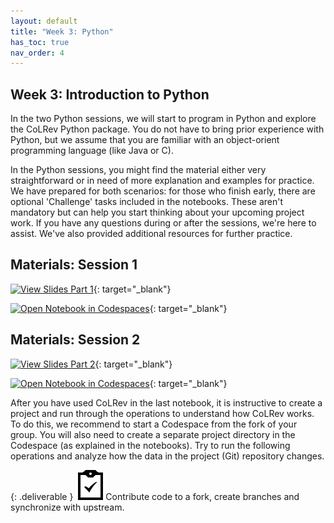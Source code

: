 ```yaml
---
layout: default
title: "Week 3: Python"
has_toc: true
nav_order: 4
---
```


## Week 3: Introduction to Python

In the two Python sessions, we will start to program in Python and explore the CoLRev Python package.
You do not have to bring prior experience with Python, but we assume that you are familiar with an object-orient programming language (like Java or C).

In the Python sessions, you might find the material either very straightforward or in need of more explanation and examples for practice.
We have prepared for both scenarios: for those who finish early, there are optional 'Challenge' tasks included in the notebooks.
These aren't mandatory but can help you start thinking about your upcoming project work.
If you have any questions during or after the sessions, we're here to assist. We've also provided additional resources for further practice.

## Materials: Session 1

[![View Slides Part 1](https://img.shields.io/badge/View-Slides-orange?logo=html5)](../output/03-python_1.html){: target="_blank"}

[![Open Notebook in Codespaces](https://img.shields.io/badge/Open%20in%20Codespaces-blue?logo=github)](https://codespaces.new/digital-work-lab/practice-python){: target="_blank"}

## Materials: Session 2

[![View Slides Part 2](https://img.shields.io/badge/View-Slides-orange?logo=html5)](../output/04-python_2.html){: target="_blank"}

[![Open Notebook in Codespaces](https://img.shields.io/badge/Open%20in%20Codespaces-blue?logo=github)](https://codespaces.new/digital-work-lab/practice-python){: target="_blank"}


After you have used CoLRev in the last notebook, it is instructive to create a project and run through the operations to understand how CoLRev works.
To do this, we recommend to start a Codespace from the fork of your group.
You will also need to create a separate project directory in the Codespace (as explained in the notebooks).
Try to run the following operations and analyze how the data in the project (Git) repository changes.

<script src="assets/asciinema-player.min.js"></script>
<script>
    window.onload = function() {
        AsciinemaPlayer.create('assets/colrev_demo.cast', document.getElementById('demo'),
        {autoPlay: true,
        rows: 30,
        terminalFontSize: "80px",
        theme: 'dracula',});
    };
</script>

<!-- 
TODO : add instructions (maybe on a sub-page)
 -->

{: .deliverable }
![tasks logo](../assets/iconmonstr-clipboard-5.svg)Contribute code to a fork, create branches and synchronize with upstream.




